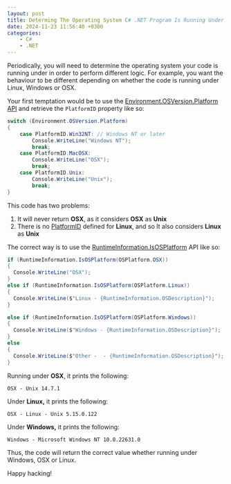 ```yaml
---
layout: post
title: Determing The Operating System C# .NET Program Is Running Under
date: 2024-11-23 11:56:40 +0300
categories:	
    - C#
    - .NET
---
```


Periodically, you will need to determine the operating system your code is running under in order to perform different logic. For example, you want the behaviour to be different depending on whether the code is running under Linux, Windows or OSX.

Your first temptation would be to use the [Environment.OSVersion.Platform API](https://learn.microsoft.com/en-us/dotnet/api/system.environment.osversion?view=net-8.0) and retrieve the `PlatformID` property like so:

```csharp
switch (Environment.OSVersion.Platform)
{
    case PlatformID.Win32NT: // Windows NT or later
        Console.WriteLine("Windows NT");
        break;
    case PlatformID.MacOSX:
        Console.WriteLine("OSX");
        break;
    case PlatformID.Unix:
        Console.WriteLine("Unix");
        break;
}
```

This code has two problems:
1. It will never return **OSX**, as it considers **OSX** as **Unix**
2. There is no [PlatformID](https://learn.microsoft.com/en-us/dotnet/api/system.platformid?view=net-8.0) defined for **Linux**, and so It also considers **Linux** as **Unix**

The correct way is to use the [RuntimeInformation.IsOSPlatform](https://learn.microsoft.com/en-us/dotnet/api/system.runtime.interopservices.runtimeinformation.isosplatform?view=net-8.0) API like so:

```csharp
if (RuntimeInformation.IsOSPlatform(OSPlatform.OSX))
{
  Console.WriteLine("OSX");
}
else if (RuntimeInformation.IsOSPlatform(OSPlatform.Linux))
{
  Console.WriteLine($"Linux - {RuntimeInformation.OSDescription}");
}

else if (RuntimeInformation.IsOSPlatform(OSPlatform.Windows))
{
  Console.WriteLine($"Windows - {RuntimeInformation.OSDescription}");
}
else
{
  Console.WriteLine($"Other -  - {RuntimeInformation.OSDescription}");
}
```
Running under **OSX**, it prints the following:

```plaintext
OSX - Unix 14.7.1
```

Under **Linux,** it prints the following:

```plaintext
OSX - Linux - Unix 5.15.0.122
```

Under **Windows,** it prints the following:

```plaintext
Windows - Microsoft Windows NT 10.0.22631.0
```

Thus, the code will return the correct value whether running under Windows, OSX or Linux.

Happy hacking!